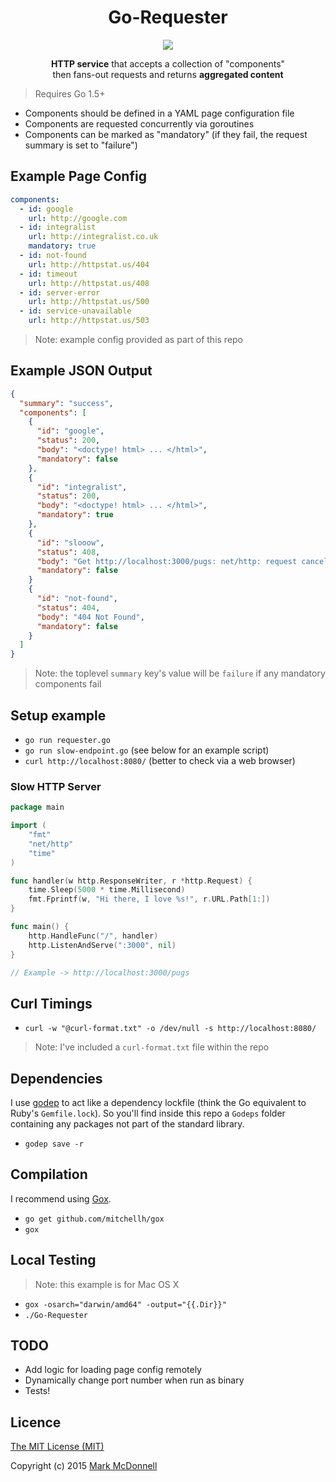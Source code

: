 <h1 align="center">Go-Requester</h1>

<p align="center">
  <img src="https://img.shields.io/badge/Completed-90%25-green.svg?style=flat-square">
</p>

<p align="center">
  <b>HTTP service</b> that accepts a collection of "components"<br>then fans-out requests and returns <b>aggregated content</b>
</p>

> Requires Go 1.5+

- Components should be defined in a YAML page configuration file 
- Components are requested concurrently via goroutines
- Components can be marked as "mandatory" (if they fail, the request summary is set to "failure")

## Example Page Config

```yaml
components:
  - id: google
    url: http://google.com
  - id: integralist
    url: http://integralist.co.uk
    mandatory: true
  - id: not-found
    url: http://httpstat.us/404
  - id: timeout
    url: http://httpstat.us/408
  - id: server-error
    url: http://httpstat.us/500
  - id: service-unavailable
    url: http://httpstat.us/503
```

> Note: example config provided as part of this repo

## Example JSON Output

```json
{
  "summary": "success",
  "components": [
    {
      "id": "google",
      "status": 200,
      "body": "<doctype! html> ... </html>",
      "mandatory": false
    },
    {
      "id": "integralist",
      "status": 200,
      "body": "<doctype! html> ... </html>",
      "mandatory": true
    },
    {
      "id": "slooow",
      "status": 408,
      "body": "Get http://localhost:3000/pugs: net/http: request canceled (Client.Timeout exceeded while awaiting headers)",
      "mandatory": false
    }
    {
      "id": "not-found",
      "status": 404,
      "body": "404 Not Found",
      "mandatory": false
    }
  ]
}
```

> Note: the toplevel `summary` key's value will be `failure` if any mandatory components fail

## Setup example

- `go run requester.go`
- `go run slow-endpoint.go` (see below for an example script)
- `curl http://localhost:8080/` (better to check via a web browser)

### Slow HTTP Server

```go
package main

import (
	"fmt"
	"net/http"
	"time"
)

func handler(w http.ResponseWriter, r *http.Request) {
	time.Sleep(5000 * time.Millisecond)
	fmt.Fprintf(w, "Hi there, I love %s!", r.URL.Path[1:])
}

func main() {
	http.HandleFunc("/", handler)
	http.ListenAndServe(":3000", nil)
}

// Example -> http://localhost:3000/pugs
```

## Curl Timings

- `curl -w "@curl-format.txt" -o /dev/null -s http://localhost:8080/`

> Note: I've included a `curl-format.txt` file within the repo

## Dependencies

I use [godep](https://github.com/tools/godep) to act like a dependency lockfile (think the Go equivalent to Ruby's `Gemfile.lock`). So you'll find inside this repo a `Godeps` folder containing any packages not part of the standard library.

- `godep save -r`

## Compilation

I recommend using [Gox](https://github.com/mitchellh/gox).

- `go get github.com/mitchellh/gox`
- `gox`

## Local Testing

> Note: this example is for Mac OS X

- `gox -osarch="darwin/amd64" -output="{{.Dir}}"`
- `./Go-Requester`

## TODO

- Add logic for loading page config remotely
- Dynamically change port number when run as binary
- Tests!

## Licence

[The MIT License (MIT)](http://opensource.org/licenses/MIT)

Copyright (c) 2015 [Mark McDonnell](http://twitter.com/integralist)
